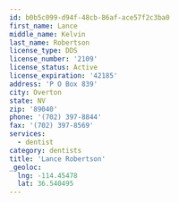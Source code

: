 ```yaml
---
id: b0b5c099-d94f-48cb-86af-ace57f2c3ba0
first_name: Lance
middle_name: Kelvin
last_name: Robertson
license_type: DDS
license_number: '2109'
license_status: Active
license_expiration: '42185'
address: 'P O Box 839'
city: Overton
state: NV
zip: '89040'
phone: '(702) 397-8844'
fax: '(702) 397-8569'
services:
  - dentist
category: dentists
title: 'Lance Robertson'
_geoloc:
  lng: -114.45478
  lat: 36.540495
---
```

